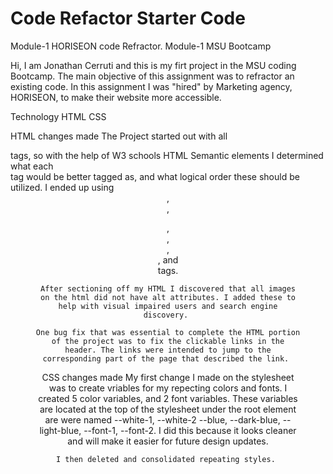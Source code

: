 # Code Refactor Starter Code
Module-1
HORISEON code Refractor. Module-1 MSU Bootcamp

Hi, I am Jonathan Cerruti and this is my firt project in the MSU coding Bootcamp. The main objective of this assignment was to refractor an existing code. In this assignment I was "hired" by Marketing agency, HORISEON, to make their website more accessible. 

Technology
    HTML
    CSS

HTML changes made
    The Project started out with all <div> tags, so with the help of W3 schools HTML Semantic elements I determined what each <div> tag would be better tagged as, and what logical order these should be utilized. I ended up using <header>, <nav>, <figure>, <main>, <section>, <aside>, and <footer> tags.
    
    After sectioning off my HTML I discovered that all images on the html did not have alt attributes. I added these to help with visual impaired users and search engine discovery. 

    One bug fix that was essential to complete the HTML portion of the project was to fix the clickable links in the header. The links were intended to jump to the corresponding part of the page that described the link. 

CSS changes made
    My first change I made on the stylesheet was to create vriables for my repecting colors and fonts. I created 5 color variables, and 2 font variables. These variables are located at the top of the stylesheet under the root element are were named --white-1, --white-2 --blue, --dark-blue, --light-blue, --font-1, --font-2. I did this because it looks cleaner and will make it easier for future design updates.

    I then deleted and consolidated repeating styles. 